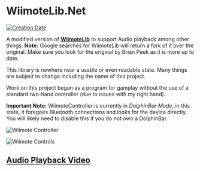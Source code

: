 # WiimoteLib.Net

[![Creation Date](https://img.shields.io/badge/created-september%202018-A642FF.svg?style=flat)](https://github.com/trigger-death/WiimoteLib.Net/commit/60207025642ca1221c452f9e014bf8d86d12aa70)

A modified version of **[WiimoteLib](https://github.com/BrianPeek/WiimoteLib)** to support Audio playback among other things. **Note:** Google searches for WiimoteLib will return a fork of it over the original. Make sure you look for the original by Brian Peek as it is more up to date.

This library is nowhere near a usable or even readable state. Many things are subject to change including the name of this project.

Work on this project began as a program for gamplay without the use of a standard two-hand controller (due to issues with my right hand).

**Important Note:** WiimoteController is currently in *DolphinBar Mode*, in this state, it foregoes Bluetooth connections and looks for the device directly. You will likely need to disable this if you do not own a DolphinBar.

![Wiimote Controller](https://i.imgur.com/Wey0X1b.png)

![Wiimote Controls](https://i.imgur.com/GesA6b3.png)

## [Audio Playback Video](https://youtu.be/vNItdVw6ONs)
